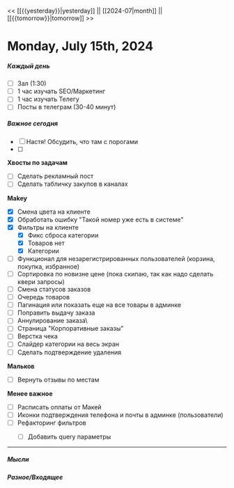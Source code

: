 << [[{{yesterday}}|yesterday]] || [[2024-07|month]] || [[{{tomorrow}}|tomorrow]] >>

# Monday, July 15th, 2024

##### Каждый день
- [ ] Зал (1:30)
- [ ] 1 час изучать SEO/Маркетинг
- [ ] 1 час изучать Телегу
- [ ] Посты в телеграм  (30-40 минут)
##### Важное сегодня
- [ ] Настя! Обсудить, что там с порогами
- [ ] 
**Хвосты по задачам**

- [ ] Сделать рекламный пост
- [ ] Сделать табличку закупов в каналах

**Makey**
- [x] Смена цвета на клиенте
- [x] Обработать ошибку "Такой номер уже есть в системе"
- [x] Фильтры на клиенте
	- [x] Фикс сброса категории
	- [x] Товаров нет
	- [x] Категории
- [ ] Функционал для незарегистрированных пользователей (корзина, покупка, избранное)
- [ ] Сортировка по новизне цене (пока скипаю, так как надо сделать квери запросы)
- [ ] Смена статусов заказов
- [ ] Очередь товаров
- [ ] Пагинация или показать еще на все товары в админке
- [ ] Поправить выдачу заказа
- [ ] Аннулирование заказа\
- [ ] Страница "Корпоративные заказы"
- [ ] Верстка чека
- [ ] Слайдер категории на весь экран
- [ ] Сделать подтверждение удаления

**Мальков**
- [ ] Вернуть отзывы по местам

**Менее важное**
- [ ] Расписать оплаты от Макей 
- [ ] Иконки подтверждения телефона и почты в админке (пользователи)
- [ ] Рефакторинг фильтров
	- [ ] Добавить query параметры


---

##### Мысли

##### Разное/Входящее
